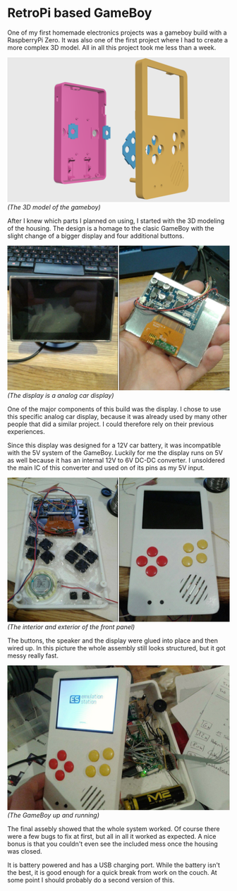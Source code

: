 # RetroPi based GameBoy

One of my first homemade electronics projects was a gameboy build with a RaspberryPi Zero. It was also one of the first project where I had to create a more complex 3D model. All in all this project took me less than a week.

![3d model](../assets/gameboy/3d_model.png)
_(The 3D model of the gameboy)_

After I knew which parts I planned on using, I started with the 3D modeling of the housing. The design is a homage to the clasic GameBoy with the slight change of a bigger display and four additional buttons.

![display](../assets/gameboy/display.png)
_(The display is a analog car display)_

One of the major components of this build was the display. I chose to use this specific analog car display, because it was already used by many other people that did a similar project. I could therefore rely on their previous experiences.

Since this display was designed for a 12V car battery, it was incompatible with the 5V system of the GameBoy. Luckily for me the display runs on 5V as well because it has an internal 12V to 6V DC-DC converter. I unsoldered the main IC of this converter and used on of its pins as my 5V input.

![front panel](../assets/gameboy/frontside.png)
_(The interior and exterior of the front panel)_

The buttons, the speaker and the display were glued into place and then wired up. In this picture the whole assembly still looks structured, but it got messy really fast.

![finished gameboy](../assets/gameboy/finished.png)
_(The GameBoy up and running)_

The final assebly showed that the whole system worked. Of course there were a few bugs to fix at first, but all in all it worked as expected. A nice bonus is that you couldn't even see the included mess once the housing was closed.

It is battery powered and has a USB charging port. While the battery isn't the best, it is good enough for a quick break from work on the couch. At some point I should probably do a second version of this.
